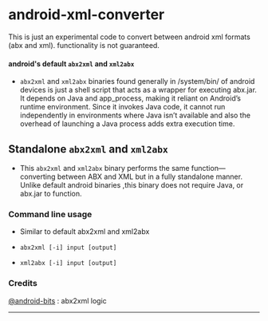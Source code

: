 # android-xml-converter
This is just an experimental code to convert between android xml formats (abx and xml). functionality is not guaranteed.


#### android's default `abx2xml` and `xml2abx`

- `abx2xml` and `xml2abx` binaries found generally in /system/bin/ of android devices is just a shell script that acts as a wrapper for executing abx.jar. It depends on Java and app_process, making it reliant on Android’s runtime environment. Since it invokes Java code, it cannot run independently in environments where Java isn’t available and also the overhead of launching a Java process adds extra execution time.

## Standalone `abx2xml` and `xml2abx`
- This  `abx2xml` and `xml2abx` binary performs the same function—converting between ABX and XML but in a fully standalone manner. Unlike default android binaries ,this binary does not require Java, or abx.jar to function.  


### Command line usage

- Similar to default abx2xml and xml2abx

- `abx2xml [-i] input [output]`

- `xml2abx [-i] input [output]`


### Credits
[@android-bits](https://github.com/cclgroupltd/android-bits/tree/main/ccl_abx) : abx2xml logic

---

